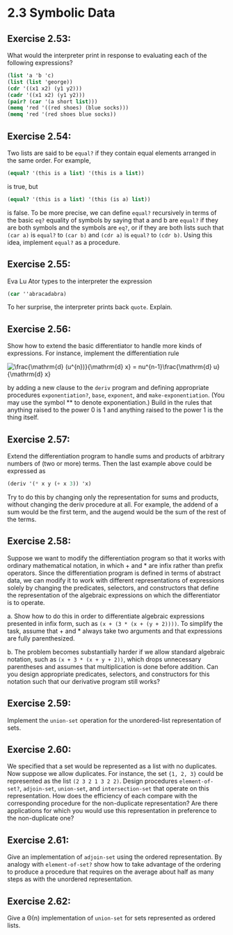 # 2.3 Symbolic Data

## Exercise 2.53:

What would the interpreter print in response to evaluating each of the following expressions?

```scheme
(list 'a 'b 'c)
(list (list 'george))
(cdr '((x1 x2) (y1 y2)))
(cadr '((x1 x2) (y1 y2)))
(pair? (car '(a short list)))
(memq 'red '((red shoes) (blue socks)))
(memq 'red '(red shoes blue socks))
```

## Exercise 2.54:

Two lists are said to be `equal?` if they contain equal elements arranged in the same order. For example,

```scheme
(equal? '(this is a list) '(this is a list))
```

is true, but

```scheme
(equal? '(this is a list) '(this (is a) list))
```

is false. To be more precise, we can define `equal?` recursively in terms of the basic `eq?` equality of symbols by saying that a and b are `equal?` if they are both symbols and the symbols are `eq?`, or if they are both lists such that `(car a)` is `equal?` to `(car b)` and `(cdr a)` is `equal?` to `(cdr b)`. Using this idea, implement `equal?` as a procedure.

## Exercise 2.55:

Eva Lu Ator types to the interpreter the expression

```scheme
(car ''abracadabra)
```

To her surprise, the interpreter prints back `quote`. Explain.

## Exercise 2.56:

Show how to extend the basic differentiator to handle more kinds of expressions. For instance, implement the differentiation rule

![\frac{\mathrm{d} (u^{n})}{\mathrm{d} x} = nu^{n-1}\frac{\mathrm{d} u}{\mathrm{d} x}](https://quicklatex.com/cache3/97/ql_c2546a587bd5234c3ed6065f5ef25297_l3.png)

by adding a new clause to the `deriv` program and defining appropriate procedures `exponentiation?`, `base`, `exponent`, and `make-exponentiation`. (You may use the symbol ** to denote exponentiation.) Build in the rules that anything raised to the power 0 is 1 and anything raised to the power 1 is the thing itself.

## Exercise 2.57:

Extend the differentiation program to handle sums and products of arbitrary numbers of (two or more) terms. Then the last example above could be expressed as

```scheme
(deriv '(* x y (+ x 3)) 'x)
```
Try to do this by changing only the representation for sums and products, without changing the deriv procedure at all. For example, the addend of a sum would be the first term, and the augend would be the sum of the rest of the terms.

## Exercise 2.58:

Suppose we want to modify the differentiation program so that it works with ordinary mathematical notation, in which + and * are infix rather than prefix operators. Since the differentiation program is defined in terms of abstract data, we can modify it to work with different representations of expressions solely by changing the predicates, selectors, and constructors that define the representation of the algebraic expressions on which the differentiator is to operate.

a. Show how to do this in order to differentiate algebraic expressions presented in infix form, such as `(x + (3 * (x + (y + 2))))`. To simplify the task, assume that + and * always take two arguments and that expressions are fully parenthesized.

b. The problem becomes substantially harder if we allow standard algebraic notation, such as `(x + 3 * (x + y + 2))`, which drops unnecessary parentheses and assumes that multiplication is done before addition. Can you design appropriate predicates, selectors, and constructors for this notation such that our derivative program still works?

## Exercise 2.59:

Implement the `union-set` operation for the unordered-list representation of sets.

## Exercise 2.60:

We specified that a set would be represented as a list with no duplicates. Now suppose we allow duplicates. For instance, the set `{1, 2, 3}` could be represented as the list `(2 3 2 1 3 2 2)`. Design procedures `element-of-set?`, `adjoin-set`, `union-set`, and `intersection-set` that operate on this representation. How does the efficiency of each compare with the corresponding procedure for the non-duplicate representation? Are there applications for which you would use this representation in preference to the non-duplicate one?

## Exercise 2.61:

Give an implementation of `adjoin-set` using the ordered representation. By analogy with `element-of-set?` show how to take advantage of the ordering to produce a procedure that requires on the average about half as many steps as with the unordered representation.

## Exercise 2.62:

Give a Θ(n) implementation of `union-set` for sets represented as ordered lists.
